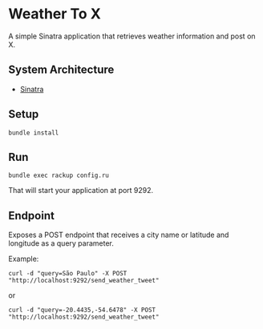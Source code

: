 # Weather To X
A simple Sinatra application that retrieves weather information and post on X.


## System Architecture

- [Sinatra](https://sinatrarb.com)


## Setup

```shell
bundle install
```

## Run

```shell
bundle exec rackup config.ru
```
That will start your application at port 9292.


## Endpoint

Exposes a POST endpoint that receives a city name or latitude and longitude as a query parameter.

Example:

```shell
curl -d "query=São Paulo" -X POST "http://localhost:9292/send_weather_tweet"
```
or
```shell
curl -d "query=-20.4435,-54.6478" -X POST "http://localhost:9292/send_weather_tweet"
```
